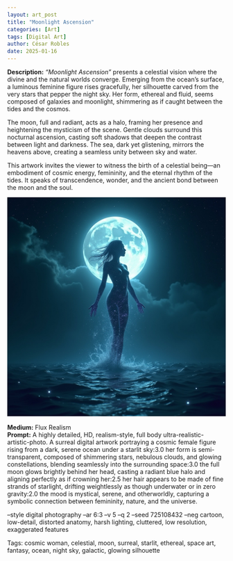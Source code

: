 ```yaml
---
layout: art_post
title: "Moonlight Ascension"
categories: [Art]
tags: [Digital Art]
author: César Robles
date: 2025-01-16
---
```

**Description:** *“Moonlight Ascension”* presents a celestial vision where the divine and the natural worlds converge. Emerging from the ocean’s surface, a luminous feminine figure rises gracefully, her silhouette carved from the very stars that pepper the night sky. Her form, ethereal and fluid, seems composed of galaxies and moonlight, shimmering as if caught between the tides and the cosmos.

The moon, full and radiant, acts as a halo, framing her presence and heightening the mysticism of the scene. Gentle clouds surround this nocturnal ascension, casting soft shadows that deepen the contrast between light and darkness. The sea, dark yet glistening, mirrors the heavens above, creating a seamless unity between sky and water.

This artwork invites the viewer to witness the birth of a celestial being—an embodiment of cosmic energy, femininity, and the eternal rhythm of the tides. It speaks of transcendence, wonder, and the ancient bond between the moon and the soul.

![Moonlight Ascension](/imag/digital_art/moonlight_ascension.jpg)

**Medium:** Flux Realism\
**Prompt:** A highly detailed, HD, realism-style, full body ultra-realistic-artistic-photo. A surreal digital artwork portraying a cosmic female figure rising from a dark, serene ocean under a starlit sky:3.0 her form is semi-transparent, composed of shimmering stars, nebulous clouds, and glowing constellations, blending seamlessly into the surrounding space:3.0 the full moon glows brightly behind her head, casting a radiant blue halo and aligning perfectly as if crowning her:2.5 her hair appears to be made of fine strands of starlight, drifting weightlessly as though underwater or in zero gravity:2.0 the mood is mystical, serene, and otherworldly, capturing a symbolic connection between femininity, nature, and the universe.

–style digital photography –ar 6:3 –v 5 –q 2 –seed 725108432 –neg cartoon, low-detail, distorted anatomy, harsh lighting, cluttered, low resolution, exaggerated features

Tags: cosmic woman, celestial, moon, surreal, starlit, ethereal, space art, fantasy, ocean, night sky, galactic, glowing silhouette
